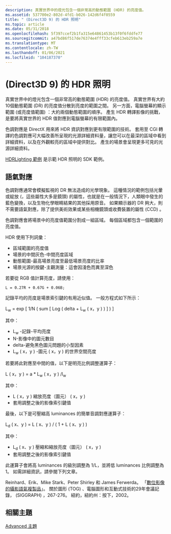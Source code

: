 ```yaml
---
description: 真實世界中的燈光包含一個非常高的動態範圍 (HDR) 的亮度值。
ms.assetid: 537700e2-802d-4fd1-b026-142d6f4f0559
title: " (Direct3D 9) 的 HDR 照明"
ms.topic: article
ms.date: 05/31/2018
ms.openlocfilehash: 5f397ccef2b1fa315e64861453b13f0f6fddfe77
ms.sourcegitcommit: a47bd86f517de76374e4fff33cfeb613eb259a7e
ms.translationtype: MT
ms.contentlocale: zh-TW
ms.lasthandoff: 01/06/2021
ms.locfileid: "104187370"
---
```

# <a name="hdr-lighting-direct3d-9"></a> (Direct3D 9) 的 HDR 照明

真實世界中的燈光包含一個非常高的動態範圍 (HDR) 的亮度值。 真實世界有大約10個動態範圍 (DR) 的亮度值分散到亮度的範圍之間。 另一方面，電腦螢幕的顯示範圍 (或亮度值範圍) ：大約兩個動態範圍的順序。 產生 HDR 轉譯影像的挑戰，是要將真實世界的 HDR 值對應到電腦螢幕的有限範圍內。

色調對應是 DirectX 用來將 HDR 資訊對應到更有限範圍的技術。 套用至 CGI 轉譯的色調對應可大幅改善所呈現的光源詳細資料量，讓您可以在最深的區域中看到詳細資料，以及在外觀較亮的區域中提供對比。 產生的場景會呈現更多可見的光源詳細資料。

[HDRLighting 範例](https://msdn.microsoft.com/library/Ee417769(v=VS.85).aspx) 是示範 HDR 照明的 SDK 範例。

## <a name="tone-mapping"></a>語氣對應

色調對應通常會模擬監視的 DR 無法造成的光學現象。 這種情況的範例包括光暈或綻放 (，這些屬性大多是鏡頭) 的屬性，也就是在一般情況下，人類眼中發生的藍色變換，以及生物化學眼睛結果的其他採用原音。 如果顯示器的 DR 夠大，則不需要語氣對應，除了提供美術效果或某些相機鏡頭或收費裝置的屬性 (CCD) 。

色調對應會將場景中的亮度值範圍分割成一組區域。 每個區域都包含一個範圍的亮度值。

HDR 使用下列詞彙：

-   區域範圍的亮度值
-   場景的中間灰色-中間亮度區域
-   動態範圍-最高場景亮度至最低場景亮度的比率
-   場景光源的按鍵-主觀測量：這會因淺色而異至深色

若要從 RGB 值計算亮度，請使用：


```
L = 0.27R + 0.67G + 0.06B;
```



記錄平均的亮度是場景索引鍵的有用近似值。 一般方程式如下所示：

L<sub>w</sub> = exp \[ 1/N ( sum \[ Log ( delta + L<sub>w</sub> ( x，y ) ) \] ) \]

其中：

-   L<sub>w</sub> -記錄-平均亮度
-   N-影像中的圖元數目
-   delta-避免黑色圖元問題的小型因素
-   L<sub>w</sub> ( x，y ) -圖元 ( x，y ) 的世界空間亮度

若要將此對應至中間的值，以下是明亮比例調整運算子：

L ( x，y ) = a \* L<sub>w</sub> ( x，y ) /l<sub>w</sub>

其中：

-   L ( x，y ) 縮放亮度（圖元） ( x，y ) 
-   套用調整之後的影像索引鍵值

最後，以下是可壓縮高 luminances 的簡單音調對應運算子：

L<sub>d</sub> ( x、y ) = L ( x、y ) / ( 1 + L ( x、y ) ) 

其中：

-   L<sub>d</sub> ( x、y ) 壓縮和縮放亮度（圖元） ( x，y ) 
-   套用調整之後的影像索引鍵值

此運算子會將高 luminances 的級別調整為 1/L，並將低 luminances 比例調整為1。 如需詳細資訊，請參閱下列文章。

Reinhard、Erik、Mike Stark、Peter Shirley 和 James Ferwerda。 「[數位影像的攝影語氣複製品](https://www.cs.utah.edu/~reinhard/cdrom/tonemap.pdf)」。 關於圖形 (TOG) 、電腦圖形和互動式技術的29年會議記錄， (SIGGRAPH) ，267-276。 紐約，紐約州：按下，2002。

## <a name="related-topics"></a>相關主題

<dl> <dt>

[Advanced 主題](advanced-topics.md)
</dt> </dl>

 

 



